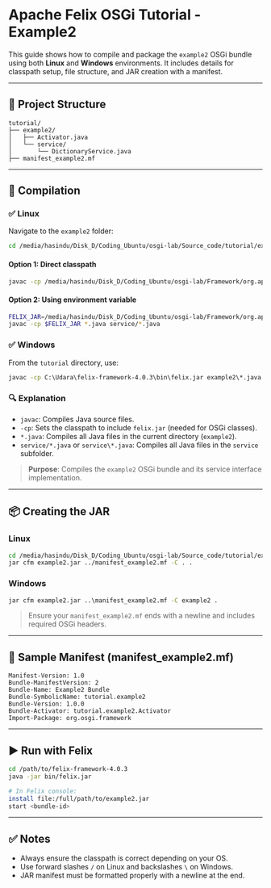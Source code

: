 # Apache Felix OSGi Tutorial - Example2

This guide shows how to compile and package the `example2` OSGi bundle using both **Linux** and **Windows** environments. It includes details for classpath setup, file structure, and JAR creation with a manifest.

---

## 📁 Project Structure

```
tutorial/
├── example2/
│   ├── Activator.java
│   └── service/
│       └── DictionaryService.java
├── manifest_example2.mf
```

---

## 🔧 Compilation

### ✅ Linux

Navigate to the `example2` folder:

```bash
cd /media/hasindu/Disk_D/Coding_Ubuntu/osgi-lab/Source_code/tutorial/example2
```

#### Option 1: Direct classpath

```bash
javac -cp /media/hasindu/Disk_D/Coding_Ubuntu/osgi-lab/Framework/org.apache.felix.main.distribution-4.0.3/felix-framework-4.0.3/bin/felix.jar *.java service/*.java
```

#### Option 2: Using environment variable

```bash
FELIX_JAR=/media/hasindu/Disk_D/Coding_Ubuntu/osgi-lab/Framework/org.apache.felix.main.distribution-4.0.3/felix-framework-4.0.3/bin/felix.jar
javac -cp $FELIX_JAR *.java service/*.java
```

### ✅ Windows

From the `tutorial` directory, use:

```cmd
javac -cp C:\Udara\felix-framework-4.0.3\bin\felix.jar example2\*.java example2\service\*.java
```

### 🔍 Explanation

- `javac`: Compiles Java source files.
- `-cp`: Sets the classpath to include `felix.jar` (needed for OSGi classes).
- `*.java`: Compiles all Java files in the current directory (`example2`).
- `service/*.java` or `service\*.java`: Compiles all Java files in the `service` subfolder.

> **Purpose**: Compiles the `example2` OSGi bundle and its service interface implementation.

---

## 📦 Creating the JAR

### Linux

```bash
cd /media/hasindu/Disk_D/Coding_Ubuntu/osgi-lab/Source_code/tutorial/example2
jar cfm example2.jar ../manifest_example2.mf -C . .
```

### Windows

```cmd
jar cfm example2.jar ..\manifest_example2.mf -C example2 .
```

> Ensure your `manifest_example2.mf` ends with a newline and includes required OSGi headers.

---

## 📄 Sample Manifest (manifest_example2.mf)

```properties
Manifest-Version: 1.0
Bundle-ManifestVersion: 2
Bundle-Name: Example2 Bundle
Bundle-SymbolicName: tutorial.example2
Bundle-Version: 1.0.0
Bundle-Activator: tutorial.example2.Activator
Import-Package: org.osgi.framework
```

---

## ▶️ Run with Felix

```bash
cd /path/to/felix-framework-4.0.3
java -jar bin/felix.jar

# In Felix console:
install file:/full/path/to/example2.jar
start <bundle-id>
```

---

## ✅ Notes

- Always ensure the classpath is correct depending on your OS.
- Use forward slashes `/` on Linux and backslashes `\` on Windows.
- JAR manifest must be formatted properly with a newline at the end.
